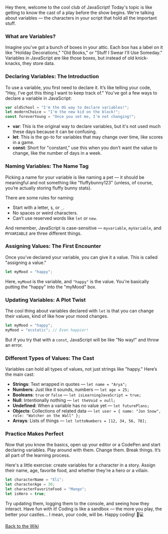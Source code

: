Hey there, welcome to the cool club of JavaScript! Today's topic is like getting to know the cast of a play before the show begins. We're talking about variables — the characters in your script that hold all the important stuff.

### What are Variables?

Imagine you’ve got a bunch of boxes in your attic. Each box has a label on it like "Holiday Decorations," "Old Books," or "Stuff I Swear I'll Use Someday." Variables in JavaScript are like those boxes, but instead of old knick-knacks, they store data.

### Declaring Variables: The Introduction

To use a variable, you first need to declare it. It’s like telling your code, "Hey, I’ve got this thing I want to keep track of." You've got a few ways to declare a variable in JavaScript:

```javascript
var oldSchool = "I'm the OG way to declare variables!";
let modernChoice = "I'm the new kid on the block!";
const foreverYoung = "Once you set me, I'm not changing!";
```

- **var**: This is the original way to declare variables, but it's not used much these days because it can be confusing.
- **let**: This is the go-to for variables that may change over time, like scores in a game.
- **const**: Short for "constant," use this when you don’t want the value to change, like the number of days in a week.

### Naming Variables: The Name Tag

Picking a name for your variable is like naming a pet — it should be meaningful and not something like "fluffybunny123" (unless, of course, you’re actually storing fluffy bunny stats).

There are some rules for naming:
- Start with a letter, `$`, or `_`.
- No spaces or weird characters.
- Can’t use reserved words like `let` or `new`.

And remember, JavaScript is case-sensitive — `myvariable`, `myVariable`, and `MYVARIABLE` are three different things.

### Assigning Values: The First Encounter

Once you’ve declared your variable, you can give it a value. This is called "assigning a value."

```javascript
let myMood = "happy";
```

Here, `myMood` is the variable, and `"happy"` is the value. You're basically putting the "happy" into the "myMood" box.

### Updating Variables: A Plot Twist

The cool thing about variables declared with `let` is that you can change their values, kind of like how your mood changes.

```javascript
let myMood = "happy";
myMood = "ecstatic"; // Even happier!
```

But if you try that with a `const`, JavaScript will be like "No way!" and throw an error.

### Different Types of Values: The Cast

Variables can hold all types of values, not just strings like "happy." Here’s the main cast:

- **Strings**: Text wrapped in quotes — `let name = "Arya";`
- **Numbers**: Just like it sounds, numbers — `let age = 25;`
- **Booleans**: `true` or `false` — `let isLearningJavaScript = true;`
- **Null**: Intentionally nothing — `let theVoid = null;`
- **Undefined**: When a variable has no value yet — `let futurePlans;`
- **Objects**: Collections of related data — `let user = { name: "Jon Snow", role: "Watcher on the Wall" };`
- **Arrays**: Lists of things — `let lottoNumbers = [12, 34, 56, 78];`

### Practice Makes Perfect

Now that you know the basics, open up your editor or a CodePen and start declaring variables. Play around with them. Change them. Break things. It’s all part of the learning process.

Here's a little exercise: create variables for a character in a story. Assign their name, age, favorite food, and whether they're a hero or a villain.

```javascript
let characterName = "Eli";
let characterAge = 30;
let characterFavoriteFood = "Mango";
let isHero = true;
```

Try updating them, logging them to the console, and seeing how they interact. Have fun with it! Coding is like a sandbox — the more you play, the better your castles... I mean, your code, will be. Happy coding! 🏰💻

[Back to the Wiki](https://github.com/nayaba/pw-wiki)
